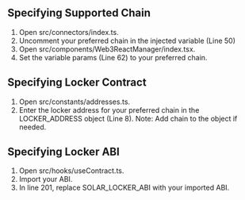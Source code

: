 ## Specifying Supported Chain
1. Open src/connectors/index.ts.
2. Uncomment your preferred chain in the injected variable (Line 50)
3. Open src/components/Web3ReactManager/index.tsx.
4. Set the variable params (Line 62) to your preferred chain.

## Specifying Locker Contract
1. Open src/constants/addresses.ts.
2. Enter the locker address for your preferred chain in the LOCKER_ADDRESS object (Line 8).
Note: Add chain to the object if needed.

## Specifying Locker ABI
1. Open src/hooks/useContract.ts.
2. Import your ABI.
3. In line 201, replace SOLAR_LOCKER_ABI with your imported ABI.